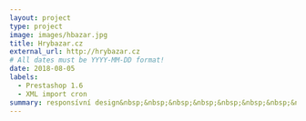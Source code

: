 ```yaml
---
layout: project
type: project
image: images/hbazar.jpg
title: Hrybazar.cz
external_url: http://hrybazar.cz
# All dates must be YYYY-MM-DD format!
date: 2018-08-05
labels:
  - Prestashop 1.6
  - XML import cron
summary: responsívní design&nbsp;&nbsp;&nbsp;&nbsp;&nbsp;&nbsp;&nbsp;&nbsp;&nbsp;&nbsp;&nbsp;&nbsp;&nbsp;&nbsp;&nbsp;&nbsp&nbsp;&nbsp;&nbsp;&nbsp;&nbsp; 33 776 produktů\ platební brána 
---
```


